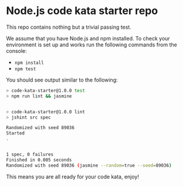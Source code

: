 # Node.js code kata starter repo

This repo contains nothing but a trivial passing test.

We assume that you have Node.js and npm installed.
To check your environment is set up and works run the following commands from the console:

* `npm install`
* `npm test`

You should see output similar to the following:

```bash
> code-kata-starter@1.0.0 test
> npm run lint && jasmine


> code-kata-starter@1.0.0 lint
> jshint src spec

Randomized with seed 89036
Started
.


1 spec, 0 failures
Finished in 0.005 seconds
Randomized with seed 89036 (jasmine --random=true --seed=89036)
```

This means you are all ready for your code kata, enjoy!

